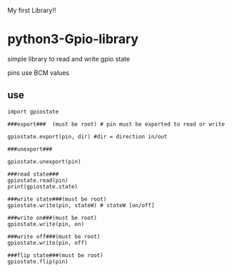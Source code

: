 My first Library!!

# python3-Gpio-library

simple library to read and write gpio state
 
pins use BCM values 

## use

    import gpiostate 
    
    ###export###  (must be root) # pin must be exported to read or write
    
    gpiostate.export(pin, dir) #dir = direction in/out   

    ###unexport###
    
    gpiostate.unexport(pin)
    
    ###read state###
    gpiostate.read(pin)
    print(gpiostate.state)
    
    ###write state###(must be root)
    gpiostate.write(pin, stateW) # stateW [on/off]
    
    ###write on###(must be root)
    gpiostate.write(pin, on)
 
    ###write off###(must be root)
    gpiostate.write(pin, off)
    
    ###flip state###(must be root)
    gpiostate.flip(pin)  
    
 

  